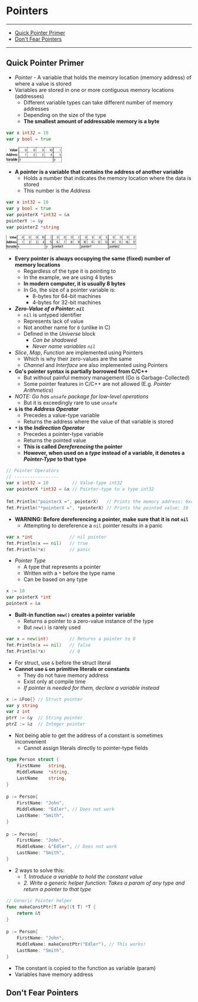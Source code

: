 # Pointers

---

- [Quick Pointer Primer](#quick-pointer-primer)
- [Don't Fear Pointers](#dont-fear-pointers)

---

## Quick Pointer Primer

- *Pointer* - A variable that holds the memory location (memory address) of where a value is stored
- Variables are stored in one or more contiguous memory locations (addresses)
  - Different variable types can take different number of memory addresses
  - Depending on the size of the type
  - **The smallest amount of addressable memory is a byte**

```go
var x int32 = 10
var y bool = true
```

<img src="./img/2-variables-in-memory.png" width=30%>

- **A pointer is a variable that contains the address of another variable**
  - Holds a number that indicates the memory location where the data is stored
  - This number is the *Address*

```go
var x int32 = 10
var y bool = true
var pointerX *int32 = &x
pointerY := &y
var pointerZ *string
```

<img src="./img//pointers-in-memory.png" width=70%>

- **Every pointer is always occupying the same (fixed) number of memory locations**
  - Regardless of the type it is pointing to
  - In the example, we are using 4 bytes
  - **In modern computer, it is usually 8 bytes**
  - In Go, the size of a pointer variable is:
    - 8-bytes for 64-bit machines
    - 4-bytes for 32-bit machines
- ***Zero-Value of a Pointer: `nil`***
  - `nil` is untyped identifier
  - Represents lack of value
  - Not another name for `0` (unlike in C)
  - Defined in the *Universe* block
    - *Can be shadowed*
    - *Never name variables `nil`*
- *Slice*, *Map*, *Function* are implemented using Pointers
  - Which is why their zero-values are the same
  - *Channel* and *Interface* are also implemented using Pointers
- **Go's pointer syntax is partially borrowed from C/C++**
  - But without painful memory management (Go is Garbage-Collected)
  - Some pointer features in C/C++ are not allowed (E.g. *Pointer Arithmetics*)
- *NOTE: Go has `unsafe` package for low-level operations*
  - But it is exceedingly rare to use `unsafe`
- **`&` is the *Address Operator***
  - Precedes a value-type variable
  - Returns the address where the value of that variable is stored
- **`*` is the *Indirection Operator***
  - Precedes a pointer-type variable
  - Returns the pointed value
  - **This is called *Dereferencing* the pointer**
  - **However, when used on a *type* instead of a variable, it denotes a *Pointer-Type* to that type**

```go
// Pointer Operators
// -----------------
var x int32 = 10         // Value-type int32
var pointerX *int32 = &x // Pointer-type to a type int32

fmt.Println("pointerX =", pointerX)   // Prints the memory address: 0xc000012128
fmt.Println("*pointerX =", *pointerX) // Prints the pointed value: 10
```

- **WARNING: Before dereferencing a pointer, make sure that it is not `nil`**
  - Attempting to dereference a `nil` pointer results in a panic

```go
var x *int              // nil pointer
fmt.Println(x == nil)   // true
fmt.Println(*x)         // panic
```

- *Pointer Type*
  - A type that represents a pointer
  - Written with a `*` before the type name
  - Can be based on any type

```go
x := 10
var pointerX *int
pointerX = &x
```

- **Built-in function `new()` creates a pointer variable**
  - Returns a pointer to a zero-value instance of the type
  - But `new()` is rarely used

```go
var x = new(int)        // Returns a pointer to 0
fmt.Println(x == nil)   // false
fmt.Println(*x)         // 0
```

- For struct, use `&` before the struct literal
- **Cannot use `&` on primitive literals or constants**
  - They do not have memory address
  - Exist only at compile time
  - *If pointer is needed for them, declare a variable instead*

```go
x := &Foo{} // Struct pointer
var y string
var z int
ptrY := &y  // String pointer
ptrZ := &z  // Integer pointer
```

- Not being able to get the address of a constant is sometimes inconvenient
  - Cannot assign literals directly to pointer-type fields

```go
type Person struct {
    FirstName   string,
    MiddleName  *string,
    LastName    string,
}

p := Person{
    FirstName: "John",
    MiddleName: "Edler", // Does not work
    LastName: "Smith",
}

p := Person{
    FirstName: "John",
    MiddleName: &"Edler", // Does not work
    LastName: "Smith",
}
```

- 2 ways to solve this:
  - *1. Introduce a variable to hold the constant value*
  - *2. Write a generic helper function: Takes a param of any type and return a pointer to that type*

```go
// Generic Pointer helper
func makeConstPtr[T any](t T) *T {
    return &t
}

p := Person{
    FirstName: "John",
    MiddleName: makeConstPtr("Edler"), // This works!
    LastName: "Smith",
}
```

- The constant is copied to the function as variable (param)
- Variables have memory address

## Don't Fear Pointers
